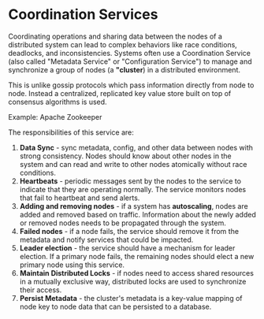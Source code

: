 # Coordination Services

Coordinating operations and sharing data between the nodes of a distributed system can lead to complex behaviors like race conditions, deadlocks, and inconsistencies. Systems often use a Coordination Service (also called "Metadata Service" or "Configuration Service") to manage and synchronize a group of nodes (a **"cluster**) in a distributed environment.

This is unlike gossip protocols which pass information directly from node to node. Instead a centralized, replicated key value store built on top of consensus algorithms is used.

Example: Apache Zookeeper

The responsibilities of this service are:

1. **Data Sync** - sync metadata, config, and other data between nodes with strong consistency. Nodes should know about other nodes in the system and can read and write to other nodes atomically without race conditions.
2. **Heartbeats** - periodic messages sent by the nodes to the service to indicate that they are operating normally. The service monitors nodes that fail to heartbeat and send alerts.
3. **Adding and removing nodes** - if a system has **autoscaling**, nodes are added and removed based on traffic. Information about the newly added or removed nodes needs to be propagated through the system.
4. **Failed nodes** - if a node fails, the service should remove it from the metadata and notify services that could be impacted.
5. **Leader election** - the service should have a mechanism for leader election. If a primary node fails, the remaining nodes should elect a new primary node using this service.
6. **Maintain Distributed Locks** - if nodes need to access shared resources in a mutually exclusive way, distributed locks are used to synchronize their access.
7. **Persist Metadata** - the cluster's metadata is a key-value mapping of node key to node data that can be persisted to a database.
